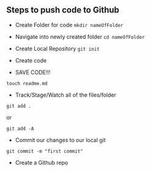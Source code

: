 ## Steps to push code to Github

- Create Folder for code
`mkdir nameOfFolder`
- Navigate into newly created folder
`cd nameOfFolder` 
- Create Local Repository 
`git init`
- Create code

- SAVE CODE!!!

`touch readme.md`
- Track/Stage/Watch all of the files/folder
```
git add .
```
or
```
git add -A
```
- Commit our changes to our local git
```
git commit -m "first commit"
```
- Create a Github repo
